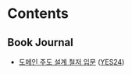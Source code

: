 # Contents

## Book Journal

* [도메인 주도 설계 철저 입문](book-journal/ddd-1/review.md) ([YES24](http://www.yes24.com/Product/Goods/93384475))
